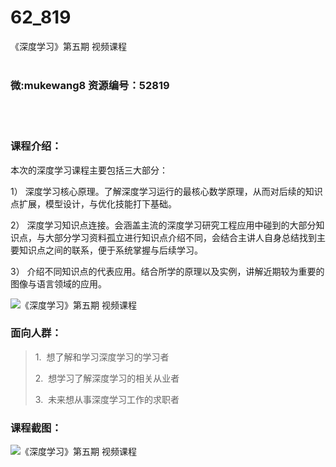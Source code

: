 # 62_819
《深度学习》第五期 视频课程
<br/></br>
<h3>微:mukewang8 资源编号：52819</h3>
<br/></br>
<h3>课程介绍：</h3>
<div class="info-desc">
<div class="js-video-btn video-btn">
<p>本次的<a title="查看与 深度学习 相关的文章" target="_blank">深度学习</a>课程主要包括三大部分：</p>
<p>1） 深度学习核心原理。了解深度学习运行的最核心数学原理，从而对后续的知识点扩展，模型设计，与优化技能打下基础。</p>
<p>2） 深度学习知识点连接。会涵盖主流的深度学习研究工程应用中碰到的大部分知识点，与大部分学习资料孤立进行知识点介绍不同，会结合主讲人自身总结找到主要知识点之间的联系，便于系统掌握与后续学习。</p>
<p>3） 介绍不同知识点的代表应用。结合所学的原理以及实例，讲解近期较为重要的图像与语言领域的应用。</p>
<p><img src="https://www.ko996.com/wp-content/uploads/img/2018/03/2-60-300x168.png" alt="《深度学习》第五期 视频课程"></p>
</div>
<h3>面向人群：</h3>
</div>
<div class="section5">
<div class="wrap">
<blockquote><p>1.&nbsp; 想了解和学习深度学习的学习者</p>
<p>2.&nbsp; 想学习了解深度学习的相关从业者</p>
<p>3.&nbsp; 未来想从事深度学习工作的求职者</p></blockquote>
</div>
</div>
<h3>课程截图：</h3>
<p><img src="https://www.ko996.com/wp-content/uploads/img/2018/03/3-60-300x168.png" alt="《深度学习》第五期 视频课程"></p>
